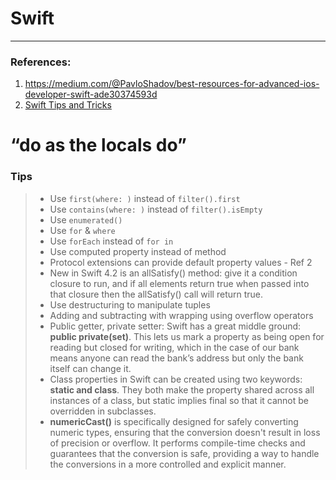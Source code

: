 # Swift

---

### References:
1. https://medium.com/@PavloShadov/best-resources-for-advanced-ios-developer-swift-ade30374593d
2. [Swift Tips and Tricks](https://www.hackingwithswift.com/articles/106/10-quick-swift-tips)

# “do as the locals do”

### Tips
> - Use `first(where: )` instead of `filter().first`
> - Use `contains(where: )` instead of `filter().isEmpty`
> - Use `enumerated()`
> - Use `for` & `where`
> - Use `forEach` instead of `for in`
> - Use computed property instead of method
> - Protocol extensions can provide default property values - Ref 2
> - New in Swift 4.2 is an allSatisfy() method: give it a condition closure to run, and if all elements return true when passed into that closure then the allSatisfy() call will return true.
> - Use destructuring to manipulate tuples
> - Adding and subtracting with wrapping using overflow operators
> - Public getter, private setter: Swift has a great middle ground: **public private(set)**. This lets us mark a property as being open for reading but closed for writing, which in the case of our bank means anyone can read the bank’s address but only the bank itself can change it.
> - Class properties in Swift can be created using two keywords: **static and class**. They both make the property shared across all instances of a class, but static implies final so that it cannot be overridden in subclasses.
> - **numericCast()** is specifically designed for safely converting numeric types, ensuring that the conversion doesn't result in loss of precision or overflow. It performs compile-time checks and guarantees that the conversion is safe, providing a way to handle the conversions in a more controlled and explicit manner.


